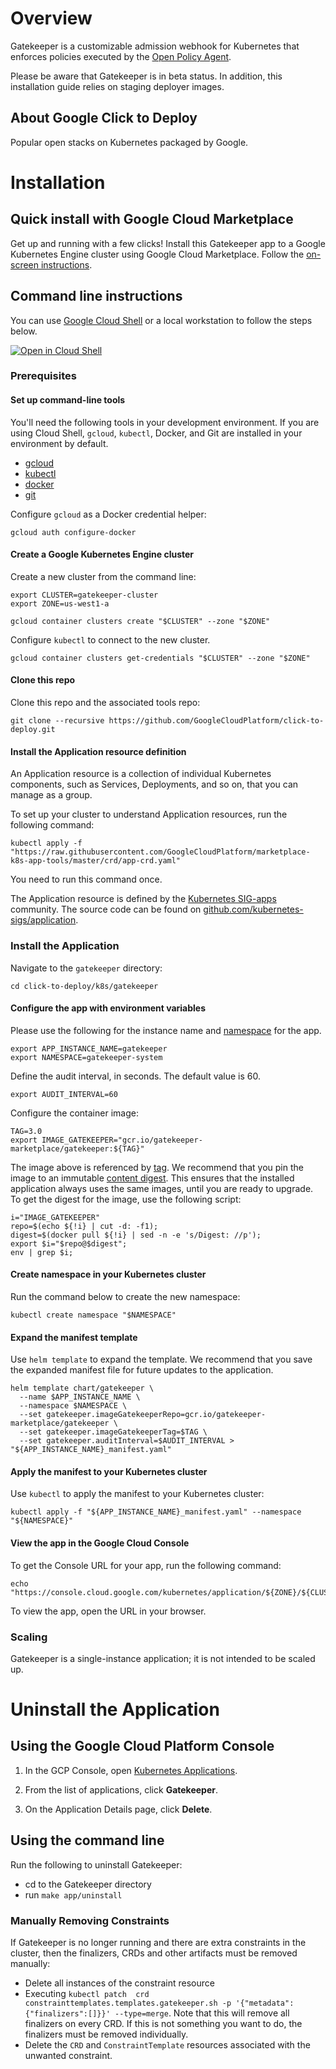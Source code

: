 # Overview

Gatekeeper is a customizable admission webhook for Kubernetes that enforces policies executed by the [Open Policy Agent](https://www.openpolicyagent.org). 

Please be aware that Gatekeeper is in beta status. In addition, this installation guide relies on staging deployer images.

## About Google Click to Deploy

Popular open stacks on Kubernetes packaged by Google.

# Installation

## Quick install with Google Cloud Marketplace

Get up and running with a few clicks! Install this Gatekeeper app to a Google
Kubernetes Engine cluster using Google Cloud Marketplace. Follow the
[on-screen instructions](https://console.cloud.google.com/marketplace/details/google/gatekeeper).

## Command line instructions

You can use [Google Cloud Shell](https://cloud.google.com/shell/) or a local
workstation to follow the steps below.

[![Open in Cloud Shell](http://gstatic.com/cloudssh/images/open-btn.svg)](https://console.cloud.google.com/cloudshell/editor?cloudshell_git_repo=https://github.com/GoogleCloudPlatform/click-to-deploy&cloudshell_open_in_editor=README.md&cloudshell_working_dir=k8s/elasticsearch)

### Prerequisites

#### Set up command-line tools

You'll need the following tools in your development environment. If you are
using Cloud Shell, `gcloud`, `kubectl`, Docker, and Git are installed in your
environment by default.

-   [gcloud](https://cloud.google.com/sdk/gcloud/)
-   [kubectl](https://kubernetes.io/docs/reference/kubectl/overview/)
-   [docker](https://docs.docker.com/install/)
-   [git](https://git-scm.com/book/en/v2/Getting-Started-Installing-Git)

Configure `gcloud` as a Docker credential helper:

```shell
gcloud auth configure-docker
```

#### Create a Google Kubernetes Engine cluster

Create a new cluster from the command line:

```shell
export CLUSTER=gatekeeper-cluster
export ZONE=us-west1-a

gcloud container clusters create "$CLUSTER" --zone "$ZONE"
```

Configure `kubectl` to connect to the new cluster.

```shell
gcloud container clusters get-credentials "$CLUSTER" --zone "$ZONE"
```

#### Clone this repo

Clone this repo and the associated tools repo:

```shell
git clone --recursive https://github.com/GoogleCloudPlatform/click-to-deploy.git
```

#### Install the Application resource definition

An Application resource is a collection of individual Kubernetes components,
such as Services, Deployments, and so on, that you can manage as a group.

To set up your cluster to understand Application resources, run the following
command:

```shell
kubectl apply -f "https://raw.githubusercontent.com/GoogleCloudPlatform/marketplace-k8s-app-tools/master/crd/app-crd.yaml"
```

You need to run this command once.

The Application resource is defined by the
[Kubernetes SIG-apps](https://github.com/kubernetes/community/tree/master/sig-apps)
community. The source code can be found on
[github.com/kubernetes-sigs/application](https://github.com/kubernetes-sigs/application).

### Install the Application

Navigate to the `gatekeeper` directory:

```shell
cd click-to-deploy/k8s/gatekeeper
```

#### Configure the app with environment variables

Please use the following for the instance name and [namespace](https://kubernetes.io/docs/concepts/overview/working-with-objects/namespaces/) for the app.

```shell
export APP_INSTANCE_NAME=gatekeeper
export NAMESPACE=gatekeeper-system
```

Define the audit interval, in seconds. The default value is 60.
```shell
export AUDIT_INTERVAL=60
```

Configure the container image:

```shell
TAG=3.0
export IMAGE_GATEKEEPER="gcr.io/gatekeeper-marketplace/gatekeeper:${TAG}"
```

The image above is referenced by
[tag](https://docs.docker.com/engine/reference/commandline/tag). We recommend
that you pin the image to an immutable
[content digest](https://docs.docker.com/registry/spec/api/#content-digests).
This ensures that the installed application always uses the same images, until
you are ready to upgrade. To get the digest for the image, use the following
script:

```shell
i="IMAGE_GATEKEEPER"
repo=$(echo ${!i} | cut -d: -f1);
digest=$(docker pull ${!i} | sed -n -e 's/Digest: //p');
export $i="$repo@$digest";
env | grep $i;
```

#### Create namespace in your Kubernetes cluster

Run the command below to create the new namespace:

```shell
kubectl create namespace "$NAMESPACE"
```

#### Expand the manifest template

Use `helm template` to expand the template. We recommend that you save the
expanded manifest file for future updates to the application.

```shell
helm template chart/gatekeeper \
  --name $APP_INSTANCE_NAME \
  --namespace $NAMESPACE \
  --set gatekeeper.imageGatekeeperRepo=gcr.io/gatekeeper-marketplace/gatekeeper \
  --set gatekeeper.imageGatekeeperTag=$TAG \
  --set gatekeeper.auditInterval=$AUDIT_INTERVAL > "${APP_INSTANCE_NAME}_manifest.yaml"
```

#### Apply the manifest to your Kubernetes cluster

Use `kubectl` to apply the manifest to your Kubernetes cluster:

```shell
kubectl apply -f "${APP_INSTANCE_NAME}_manifest.yaml" --namespace "${NAMESPACE}"
```

#### View the app in the Google Cloud Console

To get the Console URL for your app, run the following command:

```shell
echo "https://console.cloud.google.com/kubernetes/application/${ZONE}/${CLUSTER}/${NAMESPACE}/${APP_INSTANCE_NAME}"
```

To view the app, open the URL in your browser.

### Scaling

Gatekeeper is a single-instance application; it is not intended to be scaled up.

# Uninstall the Application

## Using the Google Cloud Platform Console

1.  In the GCP Console, open
    [Kubernetes Applications](https://console.cloud.google.com/kubernetes/application).

1.  From the list of applications, click **Gatekeeper**.

1.  On the Application Details page, click **Delete**.

## Using the command line

Run the following to uninstall Gatekeeper:

   * cd to the Gatekeeper directory
   * run `make app/uninstall`

### Manually Removing Constraints

If Gatekeeper is no longer running and there are extra constraints in the cluster, then the finalizers, CRDs and other artifacts must be removed manually:

   * Delete all instances of the constraint resource
   * Executing `kubectl patch  crd constrainttemplates.templates.gatekeeper.sh -p '{"metadata":{"finalizers":[]}}' --type=merge`. Note that this will remove all finalizers on every CRD. If this is not something you want to do, the finalizers must be removed individually.
   * Delete the `CRD` and `ConstraintTemplate` resources associated with the unwanted constraint.

   
